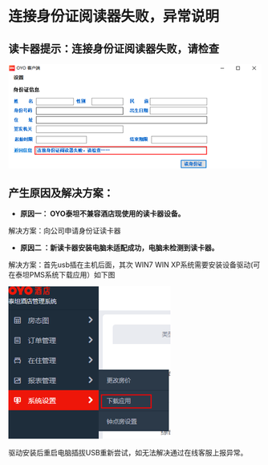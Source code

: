 # 连接身份证阅读器失败，异常说明

## 读卡器提示：连接身份证阅读器失败，请检查

![](../../../../../.gitbook/assets/image%20%28591%29.png)

##   产生原因及**解决方案：**                                                  

* **原因一：  OYO泰坦不兼容酒店现使用的读卡器设备。**

解决方案：向公司申请身份证读卡器

* **原因二 ：新读卡器安装电脑未适配成功，电脑未检测到读卡器。**

解决方案：首先usb插在主机后面，其次 WIN7 WIN XP系统需要安装设备驱动\(可在泰坦PMS系统下载应用）如下图

![](../../../../../.gitbook/assets/image%20%28424%29.png)

驱动安装后重启电脑插拔USB重新尝试，如无法解决通过在线客服上报异常。

